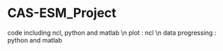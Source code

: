 # CAS-ESM_Project
code including ncl, python and matlab \n
plot : ncl \n
data progressing : python and matlab
